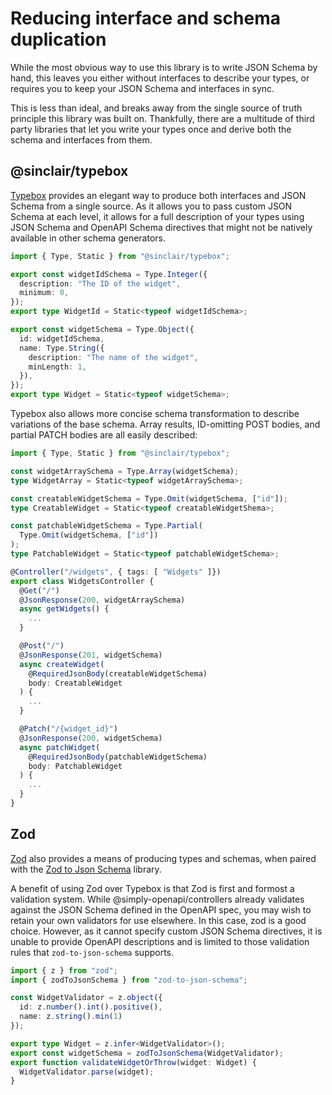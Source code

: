 # Reducing interface and schema duplication

While the most obvious way to use this library is to write JSON Schema by hand, this leaves you either without interfaces to describe your types, or requires you to keep your JSON Schema and interfaces in sync.

This is less than ideal, and breaks away from the single source of truth principle this library was built on. Thankfully, there are a multitude of third party libraries that let you write your types once and derive both the schema and interfaces from them.

## @sinclair/typebox

[Typebox](https://www.npmjs.com/package/@sinclair/typebox) provides an elegant way to produce both interfaces and JSON Schema from a single source. As it allows you to pass custom JSON Schema at each level, it allows for a full description of your types using JSON Schema and OpenAPI Schema directives that might not be natively available in other schema generators.

```typescript
import { Type, Static } from "@sinclair/typebox";

export const widgetIdSchema = Type.Integer({
  description: "The ID of the widget",
  minimum: 0,
});
export type WidgetId = Static<typeof widgetIdSchema>;

export const widgetSchema = Type.Object({
  id: widgetIdSchema,
  name: Type.String({
    description: "The name of the widget",
    minLength: 1,
  }),
});
export type Widget = Static<typeof widgetSchema>;
```

Typebox also allows more concise schema transformation to describe variations of the base schema. Array results, ID-omitting POST bodies, and partial PATCH bodies are all easily described:

```typescript
import { Type, Static } from "@sinclair/typebox";

const widgetArraySchema = Type.Array(widgetSchema);
type WidgetArray = Static<typeof widgetArraySchema>;

const creatableWidgetSchema = Type.Omit(widgetSchema, ["id"]);
type CreatableWidget = Static<typeof creatableWidgetShema>;

const patchableWidgetSchema = Type.Partial(
  Type.Omit(widgetSchema, ["id"])
);
type PatchableWidget = Static<typeof patchableWidgetSchema>;

@Controller("/widgets", { tags: [ "Widgets" ]})
export class WidgetsController {
  @Get("/")
  @JsonResponse(200, widgetArraySchema)
  async getWidgets() {
    ...
  }

  @Post("/")
  @JsonResponse(201, widgetSchema)
  async createWidget(
    @RequiredJsonBody(creatableWidgetSchema)
    body: CreatableWidget
  ) {
    ...
  }

  @Patch("/{widget_id}")
  @JsonResponse(200, widgetSchema)
  async patchWidget(
    @RequiredJsonBody(patchableWidgetSchema)
    body: PatchableWidget
  ) {
    ...
  }
}
```

## Zod

[Zod](https://zod.dev/) also provides a means of producing types and schemas, when paired with the [Zod to Json Schema](https://github.com/StefanTerdell/zod-to-json-schema) library.

A benefit of using Zod over Typebox is that Zod is first and formost a validation system. While @simply-openapi/controllers already validates against the JSON Schema defined in the OpenAPI spec, you may wish to retain your own validators for use elsewhere. In this case, zod is a good choice. However, as it cannot specify custom JSON Schema directives, it is unable to provide OpenAPI descriptions and is limited to those validation rules that `zod-to-json-schema` supports.

```typescript
import { z } from "zod";
import { zodToJsonSchema } from "zod-to-json-schema";

const WidgetValidator = z.object({
  id: z.number().int().positive(),
  name: z.string().min(1)
});

export type Widget = z.infer<WidgetValidator>();
export const widgetSchema = zodToJsonSchema(WidgetValidator);
export function validateWidgetOrThrow(widget: Widget) {
  WidgetValidator.parse(widget);
}
```
